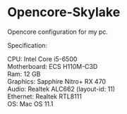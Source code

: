 # Opencore-Skylake
Opencore configuration for my pc.

Specification:

CPU: Intel Core i5-6500
<br>Motherboard: ECS H110M-C3D
<br>Ram: 12 GB
<br>Graphics: Sapphire Nitro+ RX 470
<br>Audio: Realtek ALC662 (layout-id: 11)
<br>Ethernet: Realtek RTL8111
<br>OS: Mac OS 11.1
